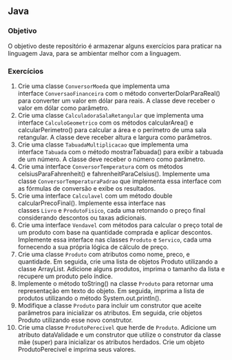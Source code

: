 ## Java 

### Objetivo
O objetivo deste repositório é armazenar alguns exercícios para praticar na linguagem Java, para se ambientar melhor com a linguagem.

### Exercícios
1. Crie uma classe `ConversorMoeda` que implementa uma interface `ConversaoFinanceira` com o método converterDolarParaReal() para converter um valor em dólar para reais. A classe deve receber o valor em dólar como parâmetro.
2. Crie uma classe `CalculadoraSalaRetangular` que implementa uma interface `CalculoGeometrico` com os métodos calcularArea() e calcularPerimetro() para calcular a área e o perímetro de uma sala retangular. A classe deve receber altura e largura como parâmetros.
3. Crie uma classe `TabuadaMultiplicacao` que implementa uma interface `Tabuada` com o método mostrarTabuada() para exibir a tabuada de um número. A classe deve receber o número como parâmetro.
4. Crie uma interface `ConversorTemperatura` com os métodos celsiusParaFahrenheit() e fahrenheitParaCelsius(). Implemente uma classe `ConversorTemperaturaPadrao` que implementa essa interface com as fórmulas de conversão e exibe os resultados.
5. Crie uma interface `Calculavel` com um método double calcularPrecoFinal(). Implemente essa interface nas classes `Livro` e `ProdutoFisico`, cada uma retornando o preço final considerando descontos ou taxas adicionais.
6. Crie uma interface `Vendavel` com métodos para calcular o preço total de um produto com base na quantidade comprada e aplicar descontos. Implemente essa interface nas classes `Produto` e `Servico`, cada uma fornecendo a sua própria lógica de cálculo de preço.
7. Crie uma classe `Produto` com atributos como nome, preco, e quantidade. Em seguida, crie uma lista de objetos Produto utilizando a classe ArrayList. Adicione alguns produtos, imprima o tamanho da lista e recupere um produto pelo índice.
8. Implemente o método toString() na classe `Produto` para retornar uma representação em texto do objeto. Em seguida, imprima a lista de produtos utilizando o método System.out.println().
9. Modifique a classe `Produto` para incluir um construtor que aceite parâmetros para inicializar os atributos. Em seguida, crie objetos Produto utilizando esse novo construtor.
10. Crie uma classe `ProdutoPerecivel` que herde de `Produto`. Adicione um atributo dataValidade e um construtor que utilize o construtor da classe mãe (super) para inicializar os atributos herdados. Crie um objeto ProdutoPerecivel e imprima seus valores.